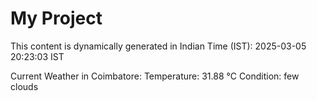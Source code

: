 # My Project

This content is dynamically generated in Indian Time (IST): 2025-03-05 20:23:03 IST


Current Weather in Coimbatore:
Temperature: 31.88 °C
Condition: few clouds
